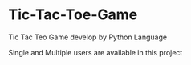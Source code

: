 # Tic-Tac-Toe-Game
Tic Tac Teo Game develop by Python Language

Single and Multiple users are available in this project
